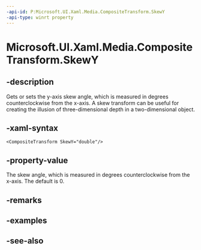 ```yaml
---
-api-id: P:Microsoft.UI.Xaml.Media.CompositeTransform.SkewY
-api-type: winrt property
---
```


<!-- Property syntax
public double SkewY { get;  set; }
-->

# Microsoft.UI.Xaml.Media.CompositeTransform.SkewY

## -description
Gets or sets the y-axis skew angle, which is measured in degrees counterclockwise from the x-axis. A skew transform can be useful for creating the illusion of three-dimensional depth in a two-dimensional object.

## -xaml-syntax
```xaml
<CompositeTransform SkewY="double"/>
```


## -property-value
The skew angle, which is measured in degrees counterclockwise from the x-axis. The default is 0.

## -remarks

## -examples

## -see-also
